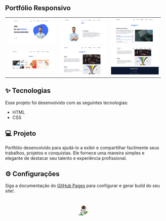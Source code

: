 ## Portfólio Responsivo 

<table align="center">
  <tr>
    <td>
      <img alt="Dev de Sucesso" src="github/preview.png" width="300">
    </td>
    <td>
      <img alt="Dev de Sucesso" src="github/preview2.png" width="300">
    </td>
    <td>
      <img alt="Dev de Sucesso" src="github/preview3.png" width="300">
    </td>
  </tr>
  <tr>
    <td>
      <img alt="Dev de Sucesso" src="github/preview4.png" width="300">
    </td>
    <td>
      <img alt="Dev de Sucesso" src="github/preview5.png" width="300">
    </td>
    <td>
      <img alt="Dev de Sucesso" src="github/preview6.png" width="300">
    </td>
  </tr>
</table>


## ✨ Tecnologias

Esse projeto foi desenvolvido com as seguintes tecnologias:

- HTML
- CSS

## 💻 Projeto

Portfólio desenvolvido para ajudá-lo a exibir e compartilhar facilmente seus trabalhos, projetos e conquistas. Ele fornece uma maneira simples e elegante de destacar seu talento e experiência profissional.

## ⚙️ Configurações

Siga a documentação do [GitHub Pages](https://pages.github.com/) para configurar e gerar build do seu site!.

<h1 align="center">
  <img alt="Dev de Sucesso" src="github/logo.png" width="30">
</h1>


